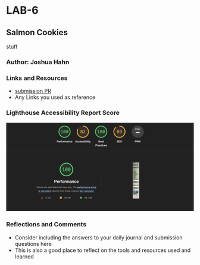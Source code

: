 # LAB-6

## Salmon Cookies

stuff

### Author: Joshua Hahn

### Links and Resources

* [submission PR](http://xyz.com)
* Any Links you used as reference

### Lighthouse Accessibility Report Score

![Lighthouse Report](./img/Screenshot%202023-03-08%20at%2010.20.10%20AM.png)

### Reflections and Comments

* Consider including the answers to your daily journal and submission questions here
* This is also a good place to reflect on the tools and resources used and learned
